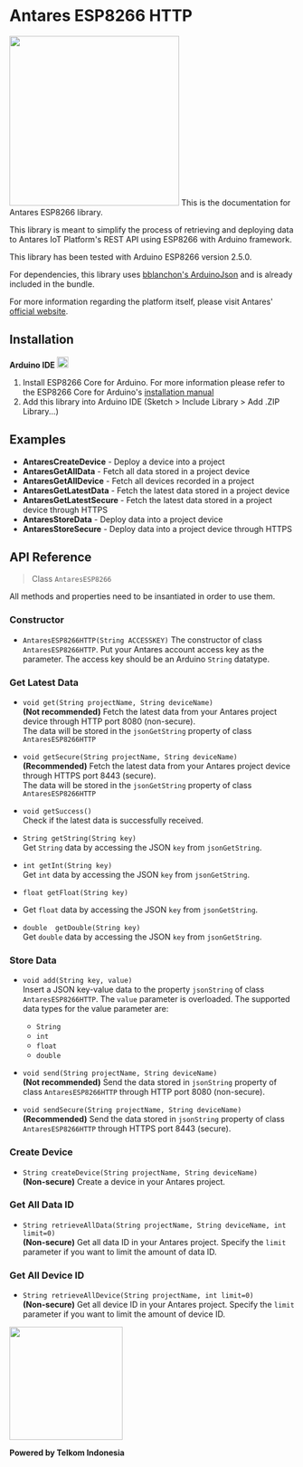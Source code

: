 # Antares ESP8266 HTTP  
<img src="http://i64.tinypic.com/2gsmuxc.jpg" width="300">  
This is the documentation for Antares ESP8266 library.  

This library is meant to simplify the process of retrieving and deploying data to Antares IoT Platform's REST API using ESP8266 with Arduino framework.  

This library has been tested with Arduino ESP8266 version 2.5.0.

For dependencies, this library uses [bblanchon's ArduinoJson](https://github.com/bblanchon/ArduinoJson) and is already included in the bundle.    

For more information regarding the platform itself, please visit Antares' [official website](https://antares.id/).

## Installation  
**Arduino IDE** <img src="https://camo.githubusercontent.com/647cefc4a331bc5ab2a760d3c731b9d0b3f1259b/68747470733a2f2f7777772e61726475696e6f2e63632f66617669636f6e2e69636f" width="20">  
1. Install ESP8266 Core for Arduino. For more information please refer to the ESP8266 Core for Arduino's [installation manual](https://github.com/esp8266/Arduino#installing-with-boards-manager)
2. Add this library into Arduino IDE (Sketch > Include Library > Add .ZIP Library...)  

## Examples
* **AntaresCreateDevice** - Deploy a device into a project  
* **AntaresGetAllData** - Fetch all data stored in a project device  
* **AntaresGetAllDevice** - Fetch all devices recorded in a project  
* **AntaresGetLatestData** - Fetch the latest data stored in a project device
* **AntaresGetLatestSecure** - Fetch the latest data stored in a project device through HTTPS  
* **AntaresStoreData** - Deploy data into a project device
* **AntaresStoreSecure** - Deploy data into a project device through HTTPS  

## API Reference

> Class `AntaresESP8266`  

All methods and properties need to be insantiated in order to use them.

### Constructor
* `AntaresESP8266HTTP(String ACCESSKEY)`
The constructor of class `AntaresESP8266HTTP`. Put your Antares account access key as the parameter. The access key should be an Arduino `String` datatype.

### Get Latest Data
* `void get(String projectName, String deviceName)`  
**(Not recommended)** Fetch the latest data from your Antares project device through HTTP port 8080 (non-secure).   
The data will be stored in the `jsonGetString` property of class `AntaresESP8266HTTP`  

* `void getSecure(String projectName, String deviceName)`  
**(Recommended)** Fetch the latest data from your Antares project device through HTTPS port 8443 (secure).   
The data will be stored in the `jsonGetString` property of class `AntaresESP8266HTTP`  

* `void getSuccess()`  
Check if the latest data is successfully received.

* `String getString(String key)`  
Get `String` data by accessing the JSON `key` from `jsonGetString`.  

* `int getInt(String key)`  
Get `int` data by accessing the JSON `key` from `jsonGetString`.  

* `float getFloat(String key)`  
* Get `float` data by accessing the JSON `key` from `jsonGetString`.  

* `double  getDouble(String key)`  
Get `double` data by accessing the JSON `key` from `jsonGetString`.  

### Store Data
* `void add(String key, value)`  
Insert a JSON key-value data to the property `jsonString` of class `AntaresESP8266HTTP`. The `value` parameter is overloaded. The supported data types for the value parameter are:
    * `String`
    * `int`
    * `float`
    * `double`  

* `void send(String projectName, String deviceName)`    
**(Not recommended)** Send the data stored in `jsonString` property of class `AntaresESP8266HTTP` through HTTP port 8080 (non-secure).  

* `void sendSecure(String projectName, String deviceName)`  
**(Recommended)** Send the data stored in `jsonString` property of class `AntaresESP8266HTTP` through HTTPS port 8443 (secure).  

### Create Device
* `String createDevice(String projectName, String deviceName)`  
**(Non-secure)** Create a device in your Antares project.  

### Get All Data ID
* `String retrieveAllData(String projectName, String deviceName, int limit=0)`  
**(Non-secure)** Get all data ID in your Antares project. Specify the `limit` parameter if you want to limit the amount of data ID.  

### Get All Device ID
* `String retrieveAllDevice(String projectName, int limit=0)`  
**(Non-secure)** Get all device ID in your Antares project. Specify the `limit` parameter if you want to limit the amount of device ID.  

<img src="https://upload.wikimedia.org/wikipedia/id/thumb/c/c4/Telkom_Indonesia_2013.svg/1200px-Telkom_Indonesia_2013.svg.png" width="200">  

**Powered by Telkom Indonesia**  
